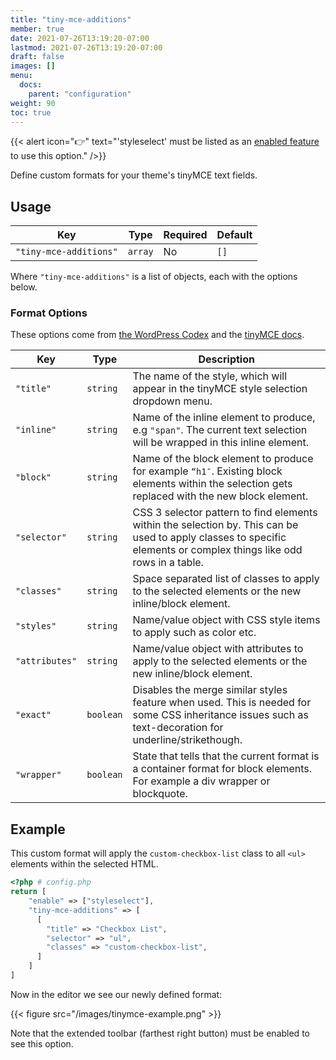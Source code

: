 ```yaml
---
title: "tiny-mce-additions"
member: true
date: 2021-07-26T13:19:20-07:00
lastmod: 2021-07-26T13:19:20-07:00
draft: false
images: []
menu: 
  docs:
    parent: "configuration"
weight: 90
toc: true
---
```


{{< alert icon="👉" text="'styleselect' must be listed as an <a href='../enable'>enabled feature</a> to use this option." />}}

Define custom formats for your theme's tinyMCE text fields.

## Usage

| Key                  | Type    | Required | Default |
| -------------------- | ------- | -------- | ------- |
| `"tiny-mce-additions"` | `array` | No       | `[]`    |

Where `"tiny-mce-additions"` is a list of objects, each with the options below.

### Format Options

These options come from [the WordPress Codex](https://codex.wordpress.org/TinyMCE_Custom_Styles#Registering_Custom_Styles) and the [tinyMCE docs](https://www.tiny.cloud/docs-3x/reference/Configuration3x/Configuration3x@formats/).

| Key            | Type      | Description                                                                                                                                                         |
| -------------- | --------- | ------------------------------------------------------------------------------------------------------------------------------------------------------------------- |
| `"title"`      | `string`  | The name of the style, which will appear in the tinyMCE style selection dropdown menu.                                                                              |
| `"inline"`     | `string`  | Name of the inline element to produce, e.g `"span"`. The current text selection will be wrapped in this inline element.                                             |
| `"block"`      | `string`  | Name of the block element to produce for example `“h1″`. Existing block elements within the selection gets replaced with the new block element.                     |
| `"selector"`   | `string`  | CSS 3 selector pattern to find elements within the selection by. This can be used to apply classes to specific elements or complex things like odd rows in a table. |
| `"classes"`    | `string`  | Space separated list of classes to apply to the selected elements or the new inline/block element.                                                                  |
| `"styles"`     | `string`  | Name/value object with CSS style items to apply such as color etc.                                                                                                  |
| `"attributes"` | `string`  | Name/value object with attributes to apply to the selected elements or the new inline/block element.                                                                |
| `"exact"`      | `boolean` | Disables the merge similar styles feature when used. This is needed for some CSS inheritance issues such as text-decoration for underline/strikethough.             |
| `"wrapper"`    | `boolean` | State that tells that the current format is a container format for block elements. For example a div wrapper or blockquote.                                         |

## Example

This custom format will apply the `custom-checkbox-list` class to all `<ul>` elements within the selected HTML.

```php
<?php # config.php
return [
    "enable" => ["styleselect"],
    "tiny-mce-additions" => [
      [
        "title" => "Checkbox List",
        "selector" => "ul",
        "classes" => "custom-checkbox-list",
      ]
    ]
]
```

Now in the editor we see our newly defined format: 

{{< figure src="/images/tinymce-example.png" >}}

Note that the extended toolbar (farthest right button) must be enabled to see this option.
